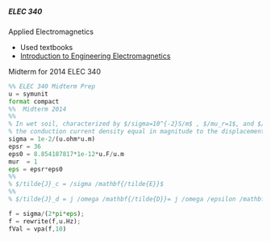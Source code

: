 ##### ELEC 340
Applied Electromagnetics

* Used textbooks 
* [Introduction to Engineering Electromagnetics](Textbooks/Extra/6wfa1.Introduction.to.Engineering.Electromagnetics)


Midterm for 2014 ELEC 340
```octave
%% ELEC 340 Midterm Prep
u = symunit
format compact
%%  Midterm 2014
%%
% In wet soil, characterized by $/sigma=10^{-2}S/m$ , $/mu_r=1$, and $/epsilon_r=36$, at what frequency is
% the conduction current density equal in magnitude to the displacement current density?
sigma = 1e-2/(u.ohm*u.m)
epsr = 36
eps0 = 8.854187817*1e-12*u.F/u.m
mur  = 1
eps = epsr*eps0
%%
% $/tilde{J}_c = /sigma /mathbf{/tilde{E}}$
%%
% $/tilde{J}_d = j /omega /mathbf{/tilde{D}}= j /omega /epsilon /mathbf{/tilde{E}}$

f = sigma/(2*pi*eps);
f = rewrite(f,u.Hz);
fVal = vpa(f,10)
```

